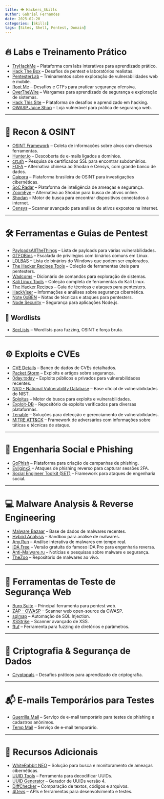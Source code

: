 ```yaml
---
title: 👁️ Hackers_Skills
author: Gabriel Fernandes
date: 2025-02-20
categories: [Skills]
tags: [Sites, Shell, Pentest, Domain]
---
```


# 🔥 **Labs e Treinamento Prático**

- [TryHackMe](https://tryhackme.com/) – Plataforma com labs interativos para aprendizado prático.
- [Hack The Box](https://www.hackthebox.com/) – Desafios de pentest e laboratórios realistas.
- [PentesterLab](https://pentesterlab.com/) – Treinamentos sobre exploração de vulnerabilidades web e mobile.
- [Root Me](https://www.root-me.org/) – Desafios e CTFs para praticar segurança ofensiva.
- [OverTheWire](https://overthewire.org/wargames/) – Wargames para aprendizado de segurança e exploração de sistemas.
- [Hack This Site](https://www.hackthissite.org/) – Plataforma de desafios e aprendizado em hacking.
- [OWASP Juice Shop](https://juice-shop.herokuapp.com/#/) – Loja vulnerável para prática de segurança web.

---

# 🔎 **Recon & OSINT**

- [OSINT Framework](https://osintframework.com/) – Coleta de informações sobre alvos com diversas ferramentas.
- [Hunter.io](https://hunter.io/) – Descoberta de e-mails ligados a domínios.
- [crt.sh](https://crt.sh/) – Pesquisa de certificados SSL para encontrar subdomínios.
- [FOFA](https://fofa.info/) – Alternativa chinesa ao Shodan e Censys, com grande banco de dados.
- [Caipora](https://caipora.pro/) – Plataforma brasileira de OSINT para investigações cibernéticas.
- [SoC Radar](https://socradar.io/) – Plataforma de inteligência de ameaças e segurança.
- [ZoomEye](https://www.zoomeye.ai/) – Alternativa ao Shodan para busca de ativos online.
- [Shodan](https://www.shodan.io/) – Motor de busca para encontrar dispositivos conectados à internet.
- [Censys](https://search.censys.io/) – Scanner avançado para análise de ativos expostos na internet.

---

# 🛠 **Ferramentas e Guias de Pentest**

- [PayloadsAllTheThings](https://github.com/swisskyrepo/PayloadsAllTheThings) – Lista de payloads para várias vulnerabilidades.
- [GTFOBins](https://gtfobins.github.io/) – Escalada de privilégios com binários comuns em Linux.
- [LOLBAS](https://lolbas-project.github.io/) – Lista de binários do Windows que podem ser explorados.
- [The Hacker Recipes Tools](https://tools.thehacker.recipes/) – Coleção de ferramentas úteis para pentesters.
- [Wadcoms](https://wadcoms.github.io/) – Dicionário de comandos para exploração de sistemas.
- [Kali Linux Tools](https://www.kali.org/tools/) – Coleção completa de ferramentas do Kali Linux.
- [The Hacker Recipes](https://www.thehacker.recipes/) – Guia de técnicas e ataques para pentesters.
- [HackViser](https://hackviser.com/) – Informações e análises sobre segurança cibernética.
- [Note 0xBEN](https://notes.benheater.com/) – Notas de técnicas e ataques para pentesters.
- [Node Security](https://node-security.com/) – Segurança para aplicações Node.js.

## 📖 **Wordlists**

- [SecLists](https://github.com/danielmiessler/SecLists) – Wordlists para fuzzing, OSINT e força bruta.

---

# ⚙ **Exploits e CVEs**

- [CVE Details](https://www.cvedetails.com/) – Banco de dados de CVEs detalhados.
- [Packet Storm](https://packetstormsecurity.com/) – Exploits e artigos sobre segurança.
- [0day.today](https://0day.today/) – Exploits públicos e privados para vulnerabilidades recentes.
- [NVD - National Vulnerability Database](https://nvd.nist.gov/) – Base oficial de vulnerabilidades do NIST.
- [Sploitus](https://sploitus.com/) – Motor de busca para exploits e vulnerabilidades.
- [Exploit-DB](https://www.exploit-db.com/) – Repositório de exploits verificados para diversas plataformas.
- [Tenable](https://www.tenable.com/) – Soluções para detecção e gerenciamento de vulnerabilidades.
- [MITRE ATT&CK](https://attack.mitre.org/) – Framework de adversários com informações sobre táticas e técnicas de ataque.

---

# 📡 **Engenharia Social e Phishing**

- [GoPhish](https://getgophish.com/) – Plataforma para criação de campanhas de phishing.
- [Evilginx2](https://github.com/kgretzky/evilginx2) – Ataques de phishing reverso para capturar sessões 2FA.
- [Social Engineer Toolkit (SET)](https://github.com/trustedsec/social-engineer-toolkit) – Framework para ataques de engenharia social.

---

# 💻 **Malware Analysis & Reverse Engineering**

- [Malware Bazaar](https://bazaar.abuse.ch/) – Base de dados de malwares recentes.
- [Hybrid Analysis](https://www.hybrid-analysis.com/) – Sandbox para análise de malwares.
- [Any.Run](https://any.run/) – Análise interativa de malwares em tempo real.
- [IDA Free](https://hex-rays.com/ida-free/) – Versão gratuita do famoso IDA Pro para engenharia reversa.
- [Anti-Malware.ru](https://www.anti-malware.ru/) – Notícias e pesquisas sobre malware e segurança.
- [TheZoo](https://github.com/ytisf/theZoo) – Repositório de malwares ao vivo.

---

# 🧪 **Ferramentas de Teste de Segurança Web**

- [Burp Suite](https://portswigger.net/burp) – Principal ferramenta para pentest web.
- [ZAP - OWASP](https://www.zaproxy.org/) – Scanner web open-source da OWASP.
- [sqlmap](https://github.com/sqlmapproject/sqlmap) – Automação de SQL Injection.
- [XSStrike](https://github.com/s0md3v/XSStrike) – Scanner avançado de XSS.
- [ffuf](https://github.com/ffuf/ffuf) – Ferramenta para fuzzing de diretórios e parâmetros.

---

# 🔐 **Criptografia & Segurança de Dados**

- [Cryptopals](https://cryptopals.com/) – Desafios práticos para aprendizado de criptografia.

---

# 📬 **E-mails Temporários para Testes**

- [Guerrilla Mail](https://www.guerrillamail.com/) – Serviço de e-mail temporário para testes de phishing e cadastros anônimos.
- [Temp Mail](https://temp-mail.org/) – Serviço de e-mail temporário.

---

# 🔗 **Recursos Adicionais**

- [WhiteRabbit NEO](https://www.whiterabbitneo.com/) – Solução para busca e monitoramento de ameaças cibernéticas.
- [UUID Tools](https://www.uuidtools.com/decode) – Ferramenta para decodificar UUIDs.
- [UUID Generator](https://www.uuidgenerator.net/version4) – Gerador de UUIDs versão 4.
- [DiffChecker](https://www.diffchecker.com/pt/text-compare/) – Comparação de textos, códigos e arquivos.
- [4Devs](https://www.4devs.com.br/) – APIs e ferramentas para desenvolvimento e testes.
